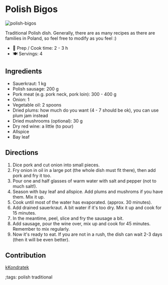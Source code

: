 # Polish Bigos

![polish-bigos](pix/polish-bigos.webp)

Traditional Polish dish. Generally, there are as many recipes as there are families in Poland, so feel free to modify as you feel :)

- 🍳 Prep / Cook time: 2 - 3 h
- 🍽️ Servings: 4

## Ingredients

- Sauerkraut: 1 kg
- Polish sausage: 200 g
- Pork meat (e.g. pork neck, pork loin): 300 - 400 g
- Onion: 1
- Vegetable oil: 2 spoons
- Dried plums: how much do you want (4 - 7 should be ok), you can use plum jam instead
- Dried mushrooms (optional): 30 g
- Dry red wine: a little (to pour)
- Allspice
- Bay leaf

## Directions

1. Dice pork and cut onion into small pieces.
2. Fry onion in oil in a large pot (the whole dish must fit there), then add pork and fry it too.
3. Pour one and half glasses of warm water with salt and pepper (not to much salt!).
4. Season with bay leaf and allspice. Add plums and mushroms if you have them. Mix it up.
5. Cook until most of the water has evaporated. (approx. 30 minutes).
6. Add drained sauerkraut. A bit water if it's too dry. Mix it up and cook for 15 minutes.
7. In the meantime, peel, slice and fry the sausage a bit.
8. Add sausage, pour the wine over, mix up and cook for 45 minutes. Remember to mix regularly.
9. Now it's ready to eat. If you are not in a rush, the dish can wait 2-3 days (then it will be even better).

## Contribution

[kKondratek](https://github.com/kKondratek)

;tags: polish traditional
